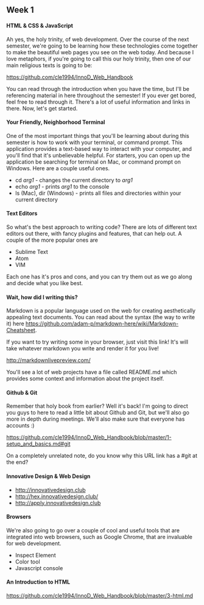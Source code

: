 ## Week 1

#### HTML & CSS & JavaScript
Ah yes, the holy trinity, of web development. Over the course of the next semester, we're going to be learning how these technologies come together to make the beautiful web pages you see on the web today. And because I love metaphors, if you're going to call this our holy trinity, then one of our main religious texts is going to be:

<https://github.com/cle1994/InnoD_Web_Handbook>

You can read through the introduction when you have the time, but I'll be referencing material in here throughout the semester! If you ever get bored, feel free to read through it. There's a lot of useful information and links in there. Now, let's get started.

#### Your Friendly, Neighborhood Terminal
One of the most important things that you'll be learning about during this semester is how to work with your terminal, or command prompt. This application provides a text-based way to interact with your computer, and you'll find that it's unbelievable helpful. For starters, you can open up the application be searching for terminal on Mac, or command prompt on Windows. Here are a couple useful ones.

* cd _arg1_ - changes the current directory to _arg1_
* echo _arg1_ - prints _arg1_ to the console
* ls (Mac), dir (Windows) - prints all files and directories within your current directory

#### Text Editors
So what's the best approach to writing code? There are lots of different text editors out there, with fancy plugins and features, that can help out. A couple of the more popular ones are

* Sublime Text
* Atom
* VIM

Each one has it's pros and cons, and you can try them out as we go along and decide what you like best.

#### Wait, how did I writing this?
Markdown is a popular language used on the web for creating aesthetically appealing text documents. You can read about the syntax (the way to write it) here <https://github.com/adam-p/markdown-here/wiki/Markdown-Cheatsheet>.

If you want to try writing some in your browser, just visit this link! It's will take whatever markdown you write and render it for you live!

<http://markdownlivepreview.com/>

You'll see a lot of web projects have a file called README.md which provides some context and information about the project itself.

#### Github & Git

Remember that holy book from earlier? Well it's back! I'm going to direct you guys to here to read a little bit about Github and Git, but we'll also go more in depth during meetings. We'll also make sure that everyone has accounts :) 

<https://github.com/cle1994/InnoD_Web_Handbook/blob/master/1-setup_and_basics.md#git>

On a completely unrelated note, do you know why this URL link has a #git at the end?

#### Innovative Design & Web Design
* <http://innovativedesign.club>
* <http://hex.innovativedesign.club/>
* <http://apply.innovativedesign.club>


#### Browsers

We're also going to go over a couple of cool and useful tools that are integrated into web browsers, such as Google Chrome, that are invaluable for web development.

* Inspect Element
* Color tool
* Javascript console

#### An Introduction to HTML

<https://github.com/cle1994/InnoD_Web_Handbook/blob/master/3-html.md>
